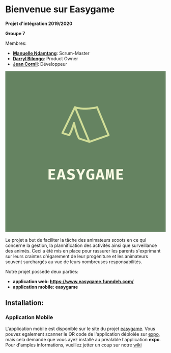 # Bienvenue sur Easygame

**Projet d'intégration 2019/2020**

**Groupe 7**

Membres:
  - [**Manuelle Ndamtang**](https://github.com/Manste): Scrum-Master
  - [**Darryl Bilongo**](https://github.com/darrylbilongo): Product Owner
  - [**Jean Cornil**](https://github.com/CornilJean2TL2): Développeur

![](https://github.com/darrylbilongo/ProjetDIntegration2019/blob/master/Logo/logo.png)

Le projet a but de faciliter la tâche des animateurs scoots en ce qui concerne la gestion, la plannification des activités ainsi que surveillance des animés. Ceci a été mis en place pour rassurer les parents s'exprimant sur leurs craintes d'égarement de leur progéniture et les animateurs souvent surchargés au vue de leurs nombreuses responsabilités.

Notre projet possède deux parties:
- **application web: https://www.easygame.funndeh.com/**
- **application mobile: easygame**

## Installation:

### Application Mobile

L'application mobile est disponible sur le site du projet [easygame](https://www.easygame.funndeh.com). Vous pouvez egalement scanner le QR code de l'application déploiée sur [expo](https://expo.io/@easygame/easygame), mais cela demande que vous ayez installé au préalable l'application **expo**. Pour d'amples informations, vueillez jetter un coup sur notre [wiki](https://github.com/darrylbilongo/ProjetDIntegration2019/wiki/5.-Guide-de-l'application-mobile)
